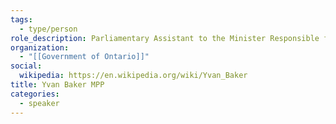 ```yaml
---
tags:
  - type/person
role_description: Parliamentary Assistant to the Minister Responsible for Digital Government and to the Minister of Finance.
organization:
  - "[[Government of Ontario]]"
social:
  wikipedia: https://en.wikipedia.org/wiki/Yvan_Baker
title: Yvan Baker MPP
categories:
  - speaker
---
```

